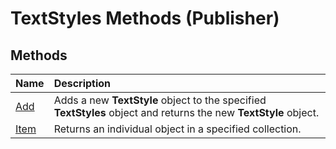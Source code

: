 
# TextStyles Methods (Publisher)

## Methods



|**Name**|**Description**|
|:-----|:-----|
| [Add](56bb84a2-5632-1baa-4b97-3c48d43367bf.md)|Adds a new  **TextStyle** object to the specified **TextStyles** object and returns the new **TextStyle** object.|
| [Item](14d1871f-c2cb-31af-e22d-10b3cf59b6fc.md)|Returns an individual object in a specified collection.|
